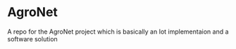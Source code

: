 # AgroNet
A repo for the AgroNet project which is basically an Iot implementaion and a software solution
